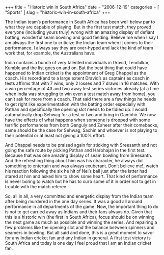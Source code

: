 +++
title = "Historic win in South Africa"
date = "2006-12-19"
categories = [
  "Sports"
]
slug = "historic-win-in-south-africa"
+++

The Indian team’s performance in South Africa has been well below par to what they are capable of playing. But in the first test match, they proved everyone (including yours truly) wrong with an amazing display of defiant batting, wonderful seam bowling and good fielding. Believe me when I say I am always the first one to criticize the Indian team when it comes to their performance. I always say they are over-hyped and lack the kind of team work that, for example, the Australians have.

India contains a bunch of very talented individuals in Dravid, Tendulkar, Kumble and the list goes on and on. But the best thing that could have happened to Indian cricket is the appointment of Greg Chappel as the coach. His record(and to a large extent Dravid’s as captain) as coach in tests affirms that with 7 wins, only 2 losses and 7 draws in 16 matches. With a win percentage of 43 and two away test series victories already (at a time when India was struggling to win even a test match away from home), you can’t ask for more from a coach. That said there are a few things he needs to get right like experimentation with the batting order especially with Pathan and specifically the opening slot needs to be tidied up. I would automatically drop Sehwag for a test or two and bring in Gambhir. We now have the effects of what happens when someone is dropped with some terrific performances from both Ganguly and Zaheer after their comebacks, same should be the case for Sehwag, Sachin and whoever is not playing to their potential or at least not giving a 100% effort.

And Chappel needs to be praised again for sticking with Sreesanth and not going the safe route by picking Pathan and Harbhajan in the first test. Because that was one amazing display of seam bowling from Sreesanth. And the refreshing thing about him was his character, he always did something to entertain and was always exuberant. Don’t believe me!, watch his reaction following the six he hit of Nel’s ball just after the latter had stared at him and asked him to show some heart. That kind of performance is never boring to watch but he has to curb some of it in order not to get in trouble with the match referee.

So, all in all, a very committed and energetic display from the Indian team after being murdered in the one day series. It was a good all around performance in all departments of the game. Now, the important thing to do is not to get carried away as Indians and their fans always do. Given that this is a historic win (the first in South Africa), focus should be on winning the next game as much as possible and winning the series. And repairing a few problems like the opening slot and the balance between spinners and seamers in bowling. But all said and done, this is a great moment to savor for any Indian cricket fan and any Indian in general. A first test victory is South Africa and today is one day I feel proud that I am an Indian cricket fan.
